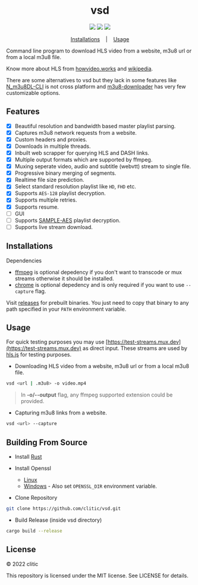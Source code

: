 <h1 align="center">vsd</h1>

<p align="center">
  <img src="https://img.shields.io/github/license/clitic/vsd?style=flat-square">
  <img src="https://img.shields.io/github/repo-size/clitic/vsd?style=flat-square">
  <img src="https://img.shields.io/tokei/lines/github/clitic/vsd?style=flat-square">
</p>

<p align="center">
  <a href="#Installations">Installations</a>
  &nbsp;&nbsp;&nbsp;|&nbsp;&nbsp;&nbsp;
  <a href="#Usage">Usage</a>
</p>

Command line program to download HLS video from a website, m3u8 url or from a local m3u8 file.

Know more about HLS from [howvideo.works](https://howvideo.works) and 
[wikipedia](https://en.wikipedia.org/wiki/M3U).

There are some alternatives to vsd but they lack in some features like [N_m3u8DL-CLI](https://github.com/nilaoda/N_m3u8DL-CLI) is not cross platform and [m3u8-downloader](https://github.com/llychao/m3u8-downloader) has very few customizable options.

## Features

- [x] Beautiful resolution and bandwidth based master playlist parsing.
- [x] Captures m3u8 network requests from a website.
- [x] Custom headers and proxies.
- [x] Downloads in multiple threads.
- [x] Inbuilt web scrapper for querying HLS and DASH links.
- [x] Multiple output formats which are supported by ffmpeg.
- [x] Muxing seperate video, audio and subtitle (webvtt) stream to single file.
- [x] Progressive binary merging of segments.
- [x] Realtime file size prediction.
- [x] Select standard resolution playlist like `HD`, `FHD` etc.
- [x] Supports `AES-128` playlist decryption.
- [x] Supports multiple retries.
- [x] Supports resume.
- [ ] GUI
- [ ] Supports [SAMPLE-AES](https://datatracker.ietf.org/doc/html/rfc8216#section-4.3.2.4) playlist decryption.
- [ ] Supports live stream download.

## Installations

Dependencies

- [ffmpeg](https://www.ffmpeg.org/download.html) is optional depedency if you don't want to transcode or mux streams otherwise it should be installed.
- [chrome](https://www.google.com/chrome) is optional depedency and is only required if you want to use `--capture` flag. 

Visit [releases](https://github.com/clitic/vsd/releases) for prebuilt binaries. You just need to copy that binary to any path specified in your `PATH` environment variable.

## Usage

For quick testing purposes you may use [https://test-streams.mux.dev](https://test-streams.mux.dev) as direct input. These streams are used by [hls.js](https://github.com/video-dev/hls.js) for testing purposes.

- Downloading HLS video from a website, m3u8 url or from a local m3u8 file.

```bash
vsd <url | .m3u8> -o video.mp4
```

> In **-o/--output** flag, any ffmpeg supported extension could be provided.

- Capturing m3u8 links from a website.

```bash
vsd <url> --capture
```

## Building From Source

- Install [Rust](https://www.rust-lang.org)

- Install Openssl
    - [Linux](https://docs.rs/openssl/latest/openssl/#automatic)
    - [Windows](https://wiki.openssl.org/index.php/Binaries) - Also set `OPENSSL_DIR` environment variable.

- Clone Repository

```bash
git clone https://github.com/clitic/vsd.git
```

- Build Release (inside vsd directory)

```bash
cargo build --release
```

## License

&copy; 2022 clitic

This repository is licensed under the MIT license. See LICENSE for details.